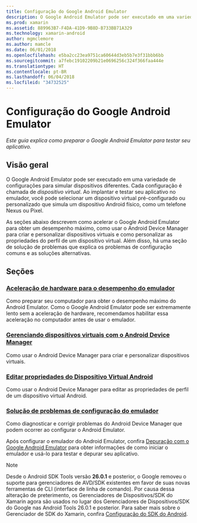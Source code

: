```yaml
---
title: Configuração do Google Android Emulator
description: O Google Android Emulator pode ser executado em uma variedade de configurações para simular dispositivos diferentes. Este guia explica como preparar o Android Emulator para testar seu aplicativo.
ms.prod: xamarin
ms.assetid: 889963B7-F4DA-41D9-9B8D-B733BB71A329
ms.technology: xamarin-android
author: mgmclemore
ms.author: mamcle
ms.date: 06/01/2018
ms.openlocfilehash: e5ba2cc23ea9751ca60644d3eb5b7e3f31bbb6bb
ms.sourcegitcommit: a7febc19102209b21e0696256c324f366faa444e
ms.translationtype: HT
ms.contentlocale: pt-BR
ms.lasthandoff: 06/04/2018
ms.locfileid: "34732525"
---
```

# <a name="google-android-emulator-setup"></a>Configuração do Google Android Emulator

_Este guia explica como preparar o Google Android Emulator para testar seu aplicativo._


## <a name="overview"></a>Visão geral

O Google Android Emulator pode ser executado em uma variedade de configurações para simular dispositivos diferentes. Cada configuração é chamada de _dispositivo virtual_. Ao implantar e testar seu aplicativo no emulador, você pode selecionar um dispositivo virtual pré-configurado ou personalizado que simula um dispositivo Android físico, como um telefone Nexus ou Pixel.

As seções abaixo descrevem como acelerar o Google Android Emulator para obter um desempenho máximo, como usar o Android Device Manager para criar e personalizar dispositivos virtuais e como personalizar as propriedades do perfil de um dispositivo virtual. Além disso, há uma seção de solução de problemas que explica os problemas de configuração comuns e as soluções alternativas.

## <a name="sections"></a>Seções

### <a name="hardware-acceleration-for-emulator-performanceandroidget-startedinstallationandroid-emulatorhardware-accelerationmd"></a>[Aceleração de hardware para o desempenho do emulador](~/android/get-started/installation/android-emulator/hardware-acceleration.md)

Como preparar seu computador para obter o desempenho máximo do Android Emulator.
Como o Google Android Emulator pode ser extremamente lento sem a aceleração de hardware, recomendamos habilitar essa aceleração no computador antes de usar o emulador.

### <a name="managing-virtual-devices-with-the-android-device-managerandroidget-startedinstallationandroid-emulatordevice-managermd"></a>[Gerenciando dispositivos virtuais com o Android Device Manager](~/android/get-started/installation/android-emulator/device-manager.md)

Como usar o Android Device Manager para criar e personalizar dispositivos virtuais.

### <a name="editing-android-virtual-device-propertiesandroidget-startedinstallationandroid-emulatordevice-propertiesmd"></a>[Editar propriedades do Dispositivo Virtual Android](~/android/get-started/installation/android-emulator/device-properties.md)

Como usar o Android Device Manager para editar as propriedades de perfil de um dispositivo virtual Android.

### <a name="troubleshooting-emulator-setup-problemsandroidget-startedinstallationandroid-emulatortroubleshootingmd"></a>[Solução de problemas de configuração do emulador](~/android/get-started/installation/android-emulator/troubleshooting.md)

Como diagnosticar e corrigir problemas do Android Device Manager que podem ocorrer ao configurar o Android Emulator.


Após configurar o emulador do Android Emulator, confira [Depuração com o Google Android Emulator](~/android/deploy-test/debugging/android-sdk-emulator/index.md) para obter informações de como iniciar o emulador e usá-lo para testar e depurar seu aplicativo.


> [!NOTE]
> Desde o Android SDK Tools versão **26.0.1** e posterior, o Google removeu o suporte para gerenciadores de AVD/SDK existentes em favor de suas novas ferramentas de CLI (interface de linha de comando). Por causa dessa alteração de preterimento, os Gerenciadores de Dispositivos/SDK do Xamarin agora são usados no lugar dos Gerenciadores de Dispositivos/SDK do Google nas Android Tools 26.0.1 e posterior. Para saber mais sobre o Gerenciador de SDK do Xamarin, confira [Configuração do SDK do Android](~/android/get-started/installation/android-sdk.md).

